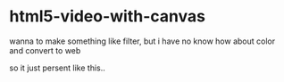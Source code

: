 # html5-video-with-canvas

wanna to make something like filter,
but i have no know how about color and convert to web

so it just persent like this..
